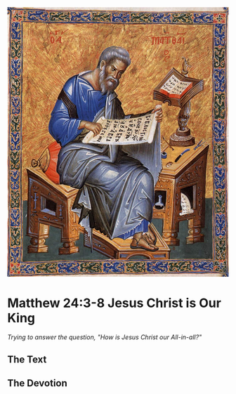 <img class="intro-right" src="../images/art-matthew.jpg">

# Matthew 24:3-8 Jesus Christ is Our King

*Trying to answer the question, "How is Jesus Christ our All-in-all?"*

## The Text

## The Devotion